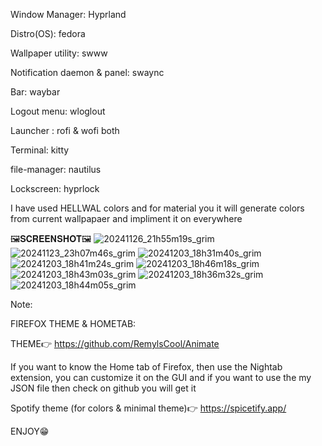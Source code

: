 Window Manager: Hyprland

Distro(OS): fedora

Wallpaper utility: swww

Notification daemon & panel: swaync

Bar: waybar

Logout menu: wloglout

Launcher : rofi & wofi both

Terminal: kitty

file-manager: nautilus

Lockscreen: hyprlock

I have used HELLWAL colors and for material you it will generate colors from current wallpapaer and impliment it on everywhere

🖼️𝐒𝐂𝐑𝐄𝐄𝐍𝐒𝐇𝐎𝐓🖼️
![20241126_21h55m19s_grim](https://github.com/user-attachments/assets/21469574-2a9c-408c-ad43-a2772d357146)
![20241123_23h07m46s_grim](https://github.com/user-attachments/assets/d95d5b53-0013-4f98-b4ba-d7afc03dd4a4)
![20241203_18h31m40s_grim](https://github.com/user-attachments/assets/8f9a3a88-d8ab-409c-ae05-b187081735f9)
![20241203_18h41m24s_grim](https://github.com/user-attachments/assets/3a103c45-d7e0-4989-ae02-e8ba5378c042)
![20241203_18h46m18s_grim](https://github.com/user-attachments/assets/8a68b37b-86d3-40fe-836c-b1c75ec398ae)
![20241203_18h43m03s_grim](https://github.com/user-attachments/assets/937e5a44-a1af-4aa8-b892-942198ef3424)
![20241203_18h36m32s_grim](https://github.com/user-attachments/assets/6b026e6b-a9e6-418b-bfe6-af6f53ce5753)
![20241203_18h44m05s_grim](https://github.com/user-attachments/assets/7150969d-dc3d-4172-9f26-a332306ff44e)

Note: 

FIREFOX THEME & HOMETAB:

THEME👉
https://github.com/RemylsCool/Animate
 
If you want to know the Home tab of Firefox, then use the Nightab extension, you can customize it on the GUI and if you want to use the my JSON file then check on github you will get it

Spotify theme (for colors & minimal theme)👉
https://spicetify.app/

ENJOY😁
